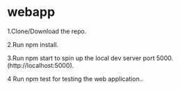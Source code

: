 # webapp

1.Clone/Download the repo.



2.Run npm install.



3.Run npm start to spin up the local dev server port 5000.(http://localhost:5000).



4 Run npm test for testing the web application..



